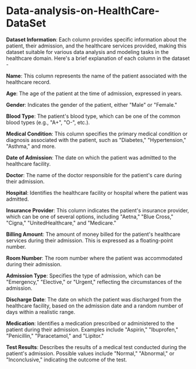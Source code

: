 # Data-analysis-on-HealthCare-DataSet
**Dataset Information**:
Each column provides specific information about the patient, their admission, and the healthcare services provided, making this dataset suitable for various data analysis and modeling tasks in the healthcare domain. Here's a brief explanation of each column in the dataset -

**Name**: This column represents the name of the patient associated with the healthcare record.

**Age**: The age of the patient at the time of admission, expressed in years.

**Gender**: Indicates the gender of the patient, either "Male" or "Female."

**Blood Type**: The patient's blood type, which can be one of the common blood types (e.g., "A+", "O-", etc.).

**Medical Condition**: This column specifies the primary medical condition or diagnosis associated with the patient, such as "Diabetes," "Hypertension," "Asthma," and more.

**Date of Admission**: The date on which the patient was admitted to the healthcare facility.

**Doctor**: The name of the doctor responsible for the patient's care during their admission.

**Hospital**: Identifies the healthcare facility or hospital where the patient was admitted.

**Insurance Provider**: This column indicates the patient's insurance provider, which can be one of several options, including "Aetna," "Blue Cross," "Cigna," "UnitedHealthcare," and "Medicare."

**Billing Amount**: The amount of money billed for the patient's healthcare services during their admission. This is expressed as a floating-point number.

**Room Number**: The room number where the patient was accommodated during their admission.

**Admission Type**: Specifies the type of admission, which can be "Emergency," "Elective," or "Urgent," reflecting the circumstances of the admission.

**Discharge Date**: The date on which the patient was discharged from the healthcare facility, based on the admission date and a random number of days within a realistic range.

**Medication**: Identifies a medication prescribed or administered to the patient during their admission. Examples include "Aspirin," "Ibuprofen," "Penicillin," "Paracetamol," and "Lipitor."

**Test Results**: Describes the results of a medical test conducted during the patient's admission. Possible values include "Normal," "Abnormal," or "Inconclusive," indicating the outcome of the test.
